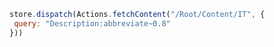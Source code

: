 ```javascript
store.dispatch(Actions.fetchContent("/Root/Content/IT", {
 query: "Description:abbreviate~0.8"
}))
```
